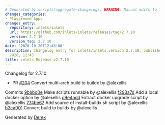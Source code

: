 ```yaml
---
# Generated by scripts/aggregate-changelogs. WARNING: Manual edits to this files will be overwritten.
changes_categories:
- Playground Apps
changes_entry:
  repository: inlets/inlets
  url: https://github.com/inlets/inlets/releases/tag/2.7.10
  version: 2.7.10
  version_tag: 2.7.10
date: '2020-10-26T12:43:08'
description: Changelog entry for inlets/inlets version 2.7.10, published on 26 October
  2020, 12:43
title: inlets Release v2.7.10
---
```


Changelog for 2.7.10:
* PR [#204](https://github.com/inlets/inlets/pull/204) Convert multi-arch build to buildx by @alexellis

Commits
[9bbbd0e](https://github.com/inlets/inlets/commit/9bbbd0ef498474b922830bd2bfaa6a1caf382660) Make scripts runnable by @alexellis
[f293a7d](https://github.com/inlets/inlets/commit/f293a7d38405d4cfc015bb7a3d5807ad56c7b0d3) Add a local docker option by @alexellis
[d9e4add](https://github.com/inlets/inlets/commit/d9e4add78413959c1d36d74c882716aa6f1f9970) Extract docker upgrade script by @alexellis
[774be67](https://github.com/inlets/inlets/commit/774be672bea65635b7c848fb4699ac5835d57794) Add source of install-buildx.sh script by @alexellis
[b2ca001](https://github.com/inlets/inlets/commit/b2ca001e192d7be2a47d4c26d8c59260e849ca39) Convert build to buildx by @alexellis

Generated by [Derek](https://github.com/alexellis/derek/)

